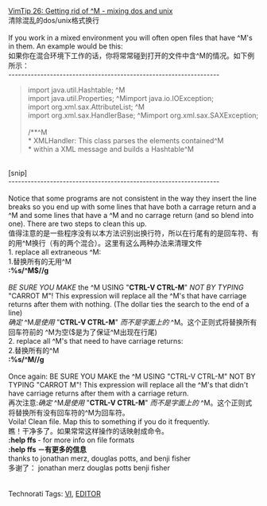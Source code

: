 <html><body><div><a href="http://vim.sourceforge.net/tip_view.php?tip_id=26">VimTip 26: Getting rid of ^M - mixing dos and unix</a><br>清除混乱的dos/unix格式换行<br><br>If you work in a mixed environment you will often open files that have ^M's in them. An example would be this:<br>如果你在混合环境下工作的话，你将常常碰到打开的文件中含^M的情况。如下例所示：<br>------------------------------------------------------------------<br><blockquote>import java.util.Hashtable; ^M<br>import java.util.Properties; ^Mimport java.io.IOException;<br>import org.xml.sax.AttributeList; ^M<br>import org.xml.sax.HandlerBase; ^Mimport org.xml.sax.SAXException;<br><br>/**^M<br> * XMLHandler: This class parses the elements contained^M<br> * within a XML message and builds a Hashtable^M<br></blockquote><br>[snip]<br>------------------------------------------------------------------<br><br>Notice
that some programs are not consistent in the way they insert the line
breaks so you end up with some lines that have both a carrage return
and a ^M and some lines that have a ^M and no carrage return (and so
blend into one). There are two steps to clean this up.<br>值得注意的是一些程序没有以本方法识别出换行符，所以在行尾有的是回车符、有的用^M换行（有的两个混合）。这里有这么两种办法来清理文件<br>1. replace all extraneous ^M:<br>1.替换所有的无用^M<br><b>:%s/^M$//g</b><br><br><i>BE SURE YOU MAKE</i> the ^M USING "<b>CTRL-V CTRL-M</b>"<i> NOT BY TYPING</i>
"CARROT M"! This expression will replace all the ^M's that have
carriage returns after them with nothing. (The dollar ties the search
to the end of a line)<br><i>确定 </i>^M<i>是使用</i> "<b>CTRL-V CTRL-M</b>" <i>而不是字面上的</i> ^M。这个正则式将替换所有回车符前的 ^M为空($是为了保证^M出现在行尾)<br>2. replace all ^M's that need to have carriage returns:<br>2.替换所有的^M<br><b>:%s/^M//g</b><br><br>Once
again: BE SURE YOU MAKE the ^M USING "CTRL-V CTRL-M" NOT BY TYPING
"CARROT M"! This expression will replace all the ^M's that didn't have
carriage returns after them with a carriage return.<br>再次注意:<i>确定 </i>^M<i>是使用</i> "<b>CTRL-V CTRL-M</b>" <i>而不是字面上的</i> ^M。这个正则式将替换所有没有回车符的^M为回车符。<br>Voila! Clean file. Map this to something if you do it frequently.<br>瞧！干净多了。如果常常这样操作的话映射成命令。<br><b>:help ffs </b>- for more info on file formats<br><b>:help ffs －有更多的信息</b><br>thanks to jonathan merz, douglas potts, and benji fisher<br>多谢了： jonathan merz douglas potts benji fisher<br><br><br>Technorati Tags: <a href="http://technorati.com/tag/VI" rel="tag">VI</a>, <a href="http://technorati.com/tag/EDITOR" rel="tag">EDITOR</a></div></body></html>